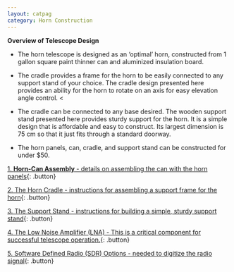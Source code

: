```yaml
---
layout: catpag
category: Horn Construction
---
```


**Overview of Telescope Design** 

*  The horn telescope is designed as an ‘optimal’ horn, constructed from 1 gallon square paint thinner can and aluminized insulation board.

* The cradle provides a frame for the horn to be easily connected to any support stand of your choice. The cradle design presented here provides an ability for the horn to rotate on an axis for easy elevation angle control.
<
* The cradle can be connected to any base desired. The wooden support stand presented here provides sturdy support for the horn. It is a simple design that is affordable and easy to construct. Its largest dimension is 75 cm so that it just fits through a standard doorway.

* The horn panels, can, cradle, and support stand can be constructed for under $50.

[1. **Horn-Can Assembly** - details on assembling the can with the horn panels](https://wvurail.org//dspira-lessons/Horn_can){: .button}

[2. The Horn Cradle - instructions for assembling a support frame for the horn](https://wvurail.org/dspira-lessons/FilesUploaded/Cradle_Assembly_2021.pdf){: .button}

[3. The Support Stand - instructions for building a simple, sturdy support stand](https://wvurail.org/dspira-lessons/FilesUploaded/Stand_Assembly_2021.pdf){: .button}

[4. The Low Noise Amplifier (LNA) - This is a critical component for successful telescope operation.](https://wvurail.org//dspira-lessons/LNA){: .button}

[5. Software Defined Radio (SDR) Options - needed to digitize the radio signal](https://wvurail.org//dspira-lessons/SDR){: .button}

